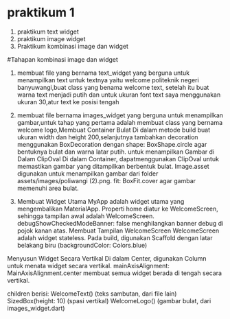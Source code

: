 # praktikum 1
1. praktikum text widget
2. praktikum image widget
3. Praktikum kombinasi image dan widget

#Tahapan kombinasi image dan widget
 1. membuat file yang bernama text_widget yang berguna untuk menampilkan text untuk textnya yaitu welcome politeknik negeri banyuwangi,buat class yang benama welcome text, setelah itu buat warna text menjadi putih dan untuk ukuran font text saya menggunakan ukuran 30,atur text ke posisi tengah

 2. membuat file bernama images_widget yang berguna untuk menampilkan gambar,untuk tahap yang pertama adalah membuat class yang bernama welcome logo,Membuat Container Bulat
Di dalam metode build buat ukuran width dan height 200,selanjutnya tambahkan
decoration menggunakan BoxDecoration dengan shape: BoxShape.circle agar bentuknya bulat dan warna latar putih.
untuk menampilkan Gambar di Dalam ClipOval Di dalam Container, dapatmenggunakan ClipOval untuk memastikan gambar yang ditampilkan berbentuk bulat.
Image.asset digunakan untuk menampilkan gambar dari folder assets/images/poliwangi (2).png.
fit: BoxFit.cover agar gambar memenuhi area bulat.

 3. Membuat Widget Utama
MyApp adalah widget utama yang mengembalikan MaterialApp.
Properti home diatur ke WelcomeScreen, sehingga tampilan awal adalah WelcomeScreen.
debugShowCheckedModeBanner: false menghilangkan banner debug di pojok kanan atas.
Membuat Tampilan WelcomeScreen
WelcomeScreen adalah widget stateless.
Pada build, digunakan Scaffold dengan latar belakang biru (backgroundColor: Colors.blue)

Menyusun Widget Secara Vertikal
Di dalam Center, digunakan Column untuk menata widget secara vertikal.
mainAxisAlignment: MainAxisAlignment.center membuat semua widget berada di tengah secara vertikal.

children berisi:
WelcomeText() (teks sambutan, dari file lain)
SizedBox(height: 10) (spasi vertikal)
WelcomeLogo() (gambar bulat, dari images_widget.dart)